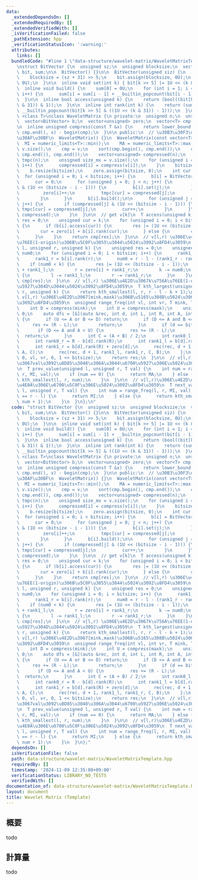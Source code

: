 ```yaml
---
data:
  _extendedDependsOn: []
  _extendedRequiredBy: []
  _extendedVerifiedWith: []
  _isVerificationFailed: false
  _pathExtension: hpp
  _verificationStatusIcon: ':warning:'
  attributes:
    links: []
  bundledCode: "#line 1 \"data-structure/wavelet-matrix/WaveletMatrixTemplate.hpp\"\
    \nstruct BitVector {\n  unsigned sz;\n  unsigned blocksize;\n  vector<unsigned>\
    \ bit, sum;\n\n  BitVector() {}\n\n  BitVector(unsigned siz) {\n    sz = siz;\n\
    \    blocksize = (sz + 31) >> 5;\n    bit.assign(blocksize, 0U);\n    sum.assign(blocksize,\
    \ 0U);\n  }\n\n  inline void set(int k) { bit[k >> 5] |= 1U << (k & 31); }\n\n\
    \  inline void build() {\n    sum[0] = 0U;\n    for (int i = 1; i < blocksize;\
    \ i++) {\n      sum[i] = sum[i - 1] + __builtin_popcount(bit[i - 1]);\n    }\n\
    \  }\n\n  inline bool access(unsigned k) {\n    return (bool((bit[k >> 5] >> (k\
    \ & 31)) & 1));\n  }\n\n  inline int rank(int k) {\n    return (sum[k >> 5] +\
    \ __builtin_popcount(bit[k >> 5] & ((1U << (k & 31)) - 1)));\n  }\n};\n\ntemplate\
    \ <class T>\nclass WaveletMatrix {\n private:\n  unsigned n;\n  unsigned bitsize;\n\
    \  vector<BitVector> b;\n  vector<unsigned> zero;\n  vector<T> cmp;\n  T MI, MA;\n\
    \n  inline unsigned compress(const T &x) {\n    return lower_bound(cmp.begin(),\
    \ cmp.end(), x) - begin(cmp);\n  }\n\n public:\n  // \u30B3\u30F3\u30B9\u30C8\u30E9\
    \u30AF\u30BF\n  WaveletMatrix() {}\n  WaveletMatrix(const vector<T> &v) {\n  \
    \  MI = numeric_limits<T>::min();\n    MA = numeric_limits<T>::max();\n    n =\
    \ v.size();\n    cmp = v;\n    sort(cmp.begin(), cmp.end());\n    cmp.erase(unique(cmp.begin(),\
    \ cmp.end()), cmp.end());\n    vector<unsigned> compressed(n);\n    vector<unsigned>\
    \ tmpc(n);\n    unsigned size_mx = v.size();\n    for (unsigned i = 0; i < n;\
    \ i++) {\n      compressed[i] = compress(v[i]);\n    }\n    bitsize = bit_width(cmp.size());\n\
    \    b.resize(bitsize);\n    zero.assign(bitsize, 0);\n    int cur = 0;\n\n  \
    \  for (unsigned i = 0; i < bitsize; i++) {\n      b[i] = BitVector(n + 1);\n\
    \      cur = 0;\n      for (unsigned j = 0; j < n; j++) {\n        if (compressed[j]\
    \ & (1U << (bitsize - i - 1))) {\n          b[i].set(j);\n        } else {\n \
    \         zero[i]++;\n          tmpc[cur] = compressed[j];\n          cur++;\n\
    \        }\n      }\n      b[i].build();\n\n      for (unsigned j = 0; j < n;\
    \ j++) {\n        if (compressed[j] & (1U << (bitsize - i - 1))) {\n         \
    \ tmpc[cur] = compressed[j];\n          cur++;\n        }\n      }\n      swap(tmpc,\
    \ compressed);\n    }\n  }\n\n  // get v[k]\n  T access(unsigned k) {\n    unsigned\
    \ res = 0;\n    unsigned cur = k;\n    for (unsigned i = 0; i < bitsize; i++)\
    \ {\n      if (b[i].access(cur)) {\n        res |= (1U << (bitsize - i - 1));\n\
    \        cur = zero[i] + b[i].rank(cur);\n      } else {\n        cur -= b[i].rank(cur);\n\
    \      }\n    }\n    return cmp[res];\n  }\n\n  // v[l,r) \u306E\u4E2D\u3067k\u756A\
    \u76EE(1-origin)\u306B\u5C0F\u3055\u3044\u5024\u3092\u8FD4\u3059\n  T kth_smallest(unsigned\
    \ l, unsigned r, unsigned k) {\n    unsigned res = 0;\n    unsigned rank1_l, rank1_r,\
    \ num0;\n    for (unsigned i = 0; i < bitsize; i++) {\n      rank1_l = b[i].rank(l);\n\
    \      rank1_r = b[i].rank(r);\n      num0 = r - l - (rank1_r - rank1_l);\n  \
    \    if (num0 < k) {\n        res |= (1U << (bitsize - i - 1));\n        l = zero[i]\
    \ + rank1_l;\n        r = zero[i] + rank1_r;\n        k -= num0;\n      } else\
    \ {\n        l -= rank1_l;\n        r -= rank1_r;\n      }\n    }\n    return\
    \ cmp[res];\n  }\n\n  // v[l,r) \u306E\u4E2D\u3067k\u756A\u76EE(1-origin)\u306B\
    \u5927\u304D\u3044\u5024\u3092\u8FD4\u3059\n  T kth_largest(unsigned l, unsigned\
    \ r, unsigned k) {\n    return kth_smallest(l, r, r - l - k + 1);\n  }\n\n  //\
    \ v[l,r) \u306E\u4E2D\u3067[mink,maxk)\u306B\u5165\u308B\u5024\u306E\u500B\u6570\
    \u3092\u8FD4\u3059\n  unsigned range_freq(int vl, int vr, T mink, T maxk) {\n\
    \    int D = compress(mink);\n    int U = compress(maxk);\n    unsigned res =\
    \ 0;\n    auto dfs = [&](auto &rec, int d, int L, int R, int A, int B) -> void\
    \ {\n      if (U <= A or B <= D) return;\n      if (D <= A and B <= U) {\n   \
    \     res += (R - L);\n        return;\n      }\n      if (d == bitsize) {\n \
    \       if (D <= A and A < U) {\n          res += (R - L);\n        }\n      \
    \  return;\n      }\n      int C = (A + B) / 2;\n      int rank0_l = L - b[d].rank(L);\n\
    \      int rank0_r = R - b[d].rank(R);\n      int rank1_l = b[d].rank(L) + zero[d];\n\
    \      int rank1_r = b[d].rank(R) + zero[d];\n      rec(rec, d + 1, rank0_l, rank0_r,\
    \ A, C);\n      rec(rec, d + 1, rank1_l, rank1_r, C, B);\n    };\n    dfs(dfs,\
    \ 0, vl, vr, 0, 1 << bitsize);\n    return res;\n  }\n\n  // v[l,r)\u306E\u4E2D\
    \u3067val\u3092\u8D85\u3048\u306A\u3044\u6700\u5927\u306E\u5024\u3092\u8FD4\u3059\
    \n  T prev_value(unsigned l, unsigned r, T val) {\n    int num = range_freq(l,\
    \ r, MI, val);\n    if (num == 0) {\n      return MA;\n    } else {\n      return\
    \ kth_smallest(l, r, num);\n    }\n  }\n\n  // v[l,r)\u306E\u4E2D\u3067val\u4EE5\
    \u4E0A\u306E\u6700\u5C0F\u306E\u5024\u3092\u8FD4\u3059\n  T next_value(unsigned\
    \ l, unsigned r, T val) {\n    int num = range_freq(l, r, MI, val);\n    if (num\
    \ == r - l) {\n      return MI;\n    } else {\n      return kth_smallest(l, r,\
    \ num + 1);\n    }\n  }\n};\n"
  code: "struct BitVector {\n  unsigned sz;\n  unsigned blocksize;\n  vector<unsigned>\
    \ bit, sum;\n\n  BitVector() {}\n\n  BitVector(unsigned siz) {\n    sz = siz;\n\
    \    blocksize = (sz + 31) >> 5;\n    bit.assign(blocksize, 0U);\n    sum.assign(blocksize,\
    \ 0U);\n  }\n\n  inline void set(int k) { bit[k >> 5] |= 1U << (k & 31); }\n\n\
    \  inline void build() {\n    sum[0] = 0U;\n    for (int i = 1; i < blocksize;\
    \ i++) {\n      sum[i] = sum[i - 1] + __builtin_popcount(bit[i - 1]);\n    }\n\
    \  }\n\n  inline bool access(unsigned k) {\n    return (bool((bit[k >> 5] >> (k\
    \ & 31)) & 1));\n  }\n\n  inline int rank(int k) {\n    return (sum[k >> 5] +\
    \ __builtin_popcount(bit[k >> 5] & ((1U << (k & 31)) - 1)));\n  }\n};\n\ntemplate\
    \ <class T>\nclass WaveletMatrix {\n private:\n  unsigned n;\n  unsigned bitsize;\n\
    \  vector<BitVector> b;\n  vector<unsigned> zero;\n  vector<T> cmp;\n  T MI, MA;\n\
    \n  inline unsigned compress(const T &x) {\n    return lower_bound(cmp.begin(),\
    \ cmp.end(), x) - begin(cmp);\n  }\n\n public:\n  // \u30B3\u30F3\u30B9\u30C8\u30E9\
    \u30AF\u30BF\n  WaveletMatrix() {}\n  WaveletMatrix(const vector<T> &v) {\n  \
    \  MI = numeric_limits<T>::min();\n    MA = numeric_limits<T>::max();\n    n =\
    \ v.size();\n    cmp = v;\n    sort(cmp.begin(), cmp.end());\n    cmp.erase(unique(cmp.begin(),\
    \ cmp.end()), cmp.end());\n    vector<unsigned> compressed(n);\n    vector<unsigned>\
    \ tmpc(n);\n    unsigned size_mx = v.size();\n    for (unsigned i = 0; i < n;\
    \ i++) {\n      compressed[i] = compress(v[i]);\n    }\n    bitsize = bit_width(cmp.size());\n\
    \    b.resize(bitsize);\n    zero.assign(bitsize, 0);\n    int cur = 0;\n\n  \
    \  for (unsigned i = 0; i < bitsize; i++) {\n      b[i] = BitVector(n + 1);\n\
    \      cur = 0;\n      for (unsigned j = 0; j < n; j++) {\n        if (compressed[j]\
    \ & (1U << (bitsize - i - 1))) {\n          b[i].set(j);\n        } else {\n \
    \         zero[i]++;\n          tmpc[cur] = compressed[j];\n          cur++;\n\
    \        }\n      }\n      b[i].build();\n\n      for (unsigned j = 0; j < n;\
    \ j++) {\n        if (compressed[j] & (1U << (bitsize - i - 1))) {\n         \
    \ tmpc[cur] = compressed[j];\n          cur++;\n        }\n      }\n      swap(tmpc,\
    \ compressed);\n    }\n  }\n\n  // get v[k]\n  T access(unsigned k) {\n    unsigned\
    \ res = 0;\n    unsigned cur = k;\n    for (unsigned i = 0; i < bitsize; i++)\
    \ {\n      if (b[i].access(cur)) {\n        res |= (1U << (bitsize - i - 1));\n\
    \        cur = zero[i] + b[i].rank(cur);\n      } else {\n        cur -= b[i].rank(cur);\n\
    \      }\n    }\n    return cmp[res];\n  }\n\n  // v[l,r) \u306E\u4E2D\u3067k\u756A\
    \u76EE(1-origin)\u306B\u5C0F\u3055\u3044\u5024\u3092\u8FD4\u3059\n  T kth_smallest(unsigned\
    \ l, unsigned r, unsigned k) {\n    unsigned res = 0;\n    unsigned rank1_l, rank1_r,\
    \ num0;\n    for (unsigned i = 0; i < bitsize; i++) {\n      rank1_l = b[i].rank(l);\n\
    \      rank1_r = b[i].rank(r);\n      num0 = r - l - (rank1_r - rank1_l);\n  \
    \    if (num0 < k) {\n        res |= (1U << (bitsize - i - 1));\n        l = zero[i]\
    \ + rank1_l;\n        r = zero[i] + rank1_r;\n        k -= num0;\n      } else\
    \ {\n        l -= rank1_l;\n        r -= rank1_r;\n      }\n    }\n    return\
    \ cmp[res];\n  }\n\n  // v[l,r) \u306E\u4E2D\u3067k\u756A\u76EE(1-origin)\u306B\
    \u5927\u304D\u3044\u5024\u3092\u8FD4\u3059\n  T kth_largest(unsigned l, unsigned\
    \ r, unsigned k) {\n    return kth_smallest(l, r, r - l - k + 1);\n  }\n\n  //\
    \ v[l,r) \u306E\u4E2D\u3067[mink,maxk)\u306B\u5165\u308B\u5024\u306E\u500B\u6570\
    \u3092\u8FD4\u3059\n  unsigned range_freq(int vl, int vr, T mink, T maxk) {\n\
    \    int D = compress(mink);\n    int U = compress(maxk);\n    unsigned res =\
    \ 0;\n    auto dfs = [&](auto &rec, int d, int L, int R, int A, int B) -> void\
    \ {\n      if (U <= A or B <= D) return;\n      if (D <= A and B <= U) {\n   \
    \     res += (R - L);\n        return;\n      }\n      if (d == bitsize) {\n \
    \       if (D <= A and A < U) {\n          res += (R - L);\n        }\n      \
    \  return;\n      }\n      int C = (A + B) / 2;\n      int rank0_l = L - b[d].rank(L);\n\
    \      int rank0_r = R - b[d].rank(R);\n      int rank1_l = b[d].rank(L) + zero[d];\n\
    \      int rank1_r = b[d].rank(R) + zero[d];\n      rec(rec, d + 1, rank0_l, rank0_r,\
    \ A, C);\n      rec(rec, d + 1, rank1_l, rank1_r, C, B);\n    };\n    dfs(dfs,\
    \ 0, vl, vr, 0, 1 << bitsize);\n    return res;\n  }\n\n  // v[l,r)\u306E\u4E2D\
    \u3067val\u3092\u8D85\u3048\u306A\u3044\u6700\u5927\u306E\u5024\u3092\u8FD4\u3059\
    \n  T prev_value(unsigned l, unsigned r, T val) {\n    int num = range_freq(l,\
    \ r, MI, val);\n    if (num == 0) {\n      return MA;\n    } else {\n      return\
    \ kth_smallest(l, r, num);\n    }\n  }\n\n  // v[l,r)\u306E\u4E2D\u3067val\u4EE5\
    \u4E0A\u306E\u6700\u5C0F\u306E\u5024\u3092\u8FD4\u3059\n  T next_value(unsigned\
    \ l, unsigned r, T val) {\n    int num = range_freq(l, r, MI, val);\n    if (num\
    \ == r - l) {\n      return MI;\n    } else {\n      return kth_smallest(l, r,\
    \ num + 1);\n    }\n  }\n};"
  dependsOn: []
  isVerificationFile: false
  path: data-structure/wavelet-matrix/WaveletMatrixTemplate.hpp
  requiredBy: []
  timestamp: '2024-11-09 12:35:08+09:00'
  verificationStatus: LIBRARY_NO_TESTS
  verifiedWith: []
documentation_of: data-structure/wavelet-matrix/WaveletMatrixTemplate.hpp
layout: document
title: Wavelet Matrix (Template)
---
```


## 概要

todo

## 計算量
todo